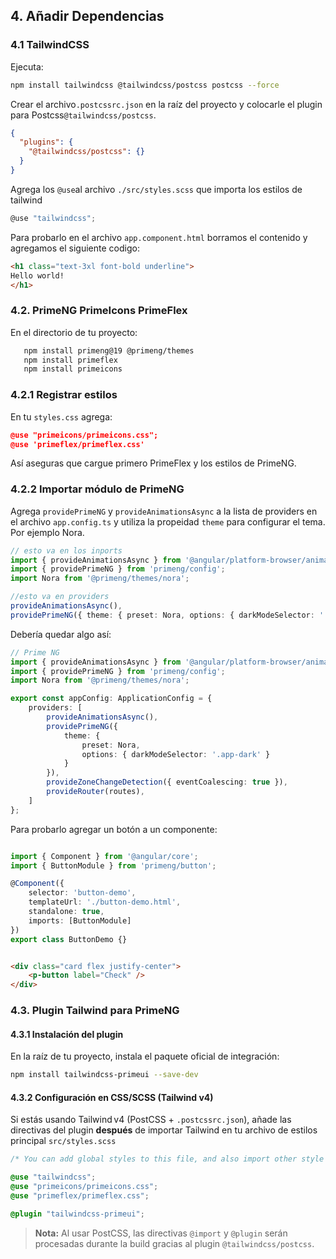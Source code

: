 ## 4. Añadir Dependencias

### 4.1 TailwindCSS
Ejecuta:
``` bash
npm install tailwindcss @tailwindcss/postcss postcss --force
```
Crear el archivo`.postcssrc.json` en la raíz del proyecto y colocarle el plugin para Postcss`@tailwindcss/postcss`.
``` json
{
  "plugins": {
    "@tailwindcss/postcss": {}
  }
}

```

Agrega los `@use`al archivo `./src/styles.scss` que importa los estilos de tailwind
``` js
@use "tailwindcss";
```

Para probarlo en el archivo `app.component.html` borramos el contenido y agregamos el siguiente codigo:
``` html
<h1 class="text-3xl font-bold underline">
Hello world!
</h1>
```


### 4.2. PrimeNG PrimeIcons PrimeFlex

En el directorio de tu proyecto:

```bash
   npm install primeng@19 @primeng/themes
   npm install primeflex
   npm install primeicons
```

### 4.2.1 Registrar estilos

En tu `styles.css` agrega:

```json
@use "primeicons/primeicons.css";
@use 'primeflex/primeflex.css'
```

Así aseguras que cargue primero PrimeFlex y los estilos de PrimeNG.

### 4.2.2 Importar módulo de PrimeNG

Agrega `providePrimeNG` y `provideAnimationsAsync` a la lista de providers en el archivo `app.config.ts` y utiliza la propeidad `theme` para configurar el tema. Por ejemplo Nora.

```ts
// esto va en los inports
import { provideAnimationsAsync } from '@angular/platform-browser/animations/async';
import { providePrimeNG } from 'primeng/config';
import Nora from '@primeng/themes/nora';
```

``` typescript
//esto va en providers
provideAnimationsAsync(),
providePrimeNG({ theme: { preset: Nora, options: { darkModeSelector: '.app-dark' } } }),
```


Debería quedar algo así:
```ts
// Prime NG
import { provideAnimationsAsync } from '@angular/platform-browser/animations/async';
import { providePrimeNG } from 'primeng/config';
import Nora from '@primeng/themes/nora';

export const appConfig: ApplicationConfig = {
	providers: [
		provideAnimationsAsync(),
		providePrimeNG({ 
			theme: { 
				preset: Nora, 
				options: { darkModeSelector: '.app-dark' }
			} 
		}),
		provideZoneChangeDetection({ eventCoalescing: true }),
		provideRouter(routes),
	]
};

```

Para probarlo agregar un botón a un componente:

```typescript

import { Component } from '@angular/core';
import { ButtonModule } from 'primeng/button';

@Component({
    selector: 'button-demo',
    templateUrl: './button-demo.html',
    standalone: true,
    imports: [ButtonModule]
})
export class ButtonDemo {}

```

```html

<div class="card flex justify-center">
    <p-button label="Check" />
</div>
```

### 4.3. Plugin Tailwind para PrimeNG

#### 4.3.1 Instalación del plugin

En la raíz de tu proyecto, instala el paquete oficial de integración:
``` bash
npm install tailwindcss-primeui --save-dev
```

#### 4.3.2 Configuración en CSS/SCSS (Tailwind v4)

Si estás usando Tailwind v4 (PostCSS + `.postcssrc.json`), añade las directivas del plugin **después** de importar Tailwind en tu archivo de estilos principal  `src/styles.scss`

``` scss
/* You can add global styles to this file, and also import other style files */

@use "tailwindcss";
@use "primeicons/primeicons.css";
@use "primeflex/primeflex.css";

@plugin "tailwindcss-primeui";
```

> **Nota:** Al usar PostCSS, las directivas `@import` y `@plugin` serán procesadas durante la build gracias al plugin `@tailwindcss/postcss`.

